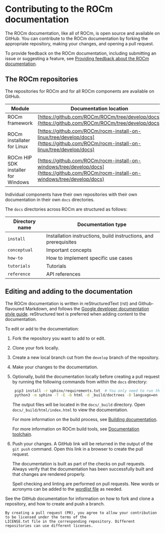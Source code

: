 <head>
  <meta charset="UTF-8">
  <meta name="description" content="Contributing to ROCm">
  <meta name="keywords" content="ROCm, contributing, contribute, maintainer, contributor">
</head>

# Contributing to the ROCm documentation

The ROCm documentation, like all of ROCm, is open source and available on GitHub. You can contribute to the ROCm documentation by forking the appropriate repository, making your changes, and opening a pull request.

To provide feedback on the ROCm documentation, including submitting an issue or suggesting a feature, see [Providing feedback about the ROCm documentation](./feedback.md).

## The ROCm repositories

The repositories for ROCm and for all ROCm components are available on GitHub.

| Module | Documentation location |
| --- | --- |
| ROCm framework | [https://github.com/ROCm/ROCm/tree/develop/docs](https://github.com/ROCm/ROCm/tree/develop/docs) |
| ROCm installater for Linux | [https://github.com/ROCm/rocm-install-on-linux/tree/develop/docs](https://github.com/ROCm/rocm-install-on-linux/tree/develop/docs) |
| ROCm HIP SDK installer for Windows |  [https://github.com/ROCm/rocm-install-on-windows/tree/develop/docs](https://github.com/ROCm/rocm-install-on-windows/tree/develop/docs) |

Individual components have their own repositories with their own documentation in their own `docs` directories.

The `docs` directories across ROCm are structured as follows:

| Directory name | Documentation type |
|-------|----------|
| `install` | Installation instructions, build instructions, and prerequisites |
| `conceptual` | Important concepts |
| `how-to` | How to implement specific use cases |
| `tutorials` | Tutorials |
| `reference` | API references |

## Editing and adding to the documentation

The ROCm documentation is written in reStructuredText (rst) and Github-flavoured Markdown, and follows the [Google developer documentation style guide](https://developers.google.com/style/highlights). reStructured text is preferred when adding content to the documentation.

To edit or add to the documentation:

1. Fork the repository you want to add to or edit.
2. Clone your fork locally.
3. Create a new local branch cut from the `develop` branch of the repository.
4. Make your changes to the documentation.

5. Optionally, build the documentation locally before creating a pull request by running the following commands from within the `docs` directory:

    ```bash
     pip3 install -r sphinx/requirements.txt  # You only need to run this command once
     python3 -m sphinx -T -E -b html -d _build/doctrees -D language=en . _build/html
     ```

    The output files will be located in the `docs/_build` directory. Open `docs/_build/html/index.html` to view the documentation.

    For more information on the build process, see [Building documentation](building.md).

    For more information on ROCm build tools, see [Documentation toolchain](toolchain.md).
6. Push your changes. A GitHub link will be returned in the output of the `git push` command. Open this link in a browser to create the pull request.

    The documentation is built as part of the checks on pull requests. Always verify that the documentation has been successfully built and that changes are rendered properly.

    Spell checking and linting are performed on pull requests. New words or acronyms can be added to the [wordlist file](https://github.com/ROCm/rocm-docs-core/blob/develop/.wordlist.txt) as needed.

See the GitHub documentation for information on how to fork and clone a repository, and how to create and push a branch.

```{important}
By creating a pull request (PR), you agree to allow your contribution to be licensed under the terms of the
LICENSE.txt file in the corresponding repository. Different repositories can use different licenses.
```
